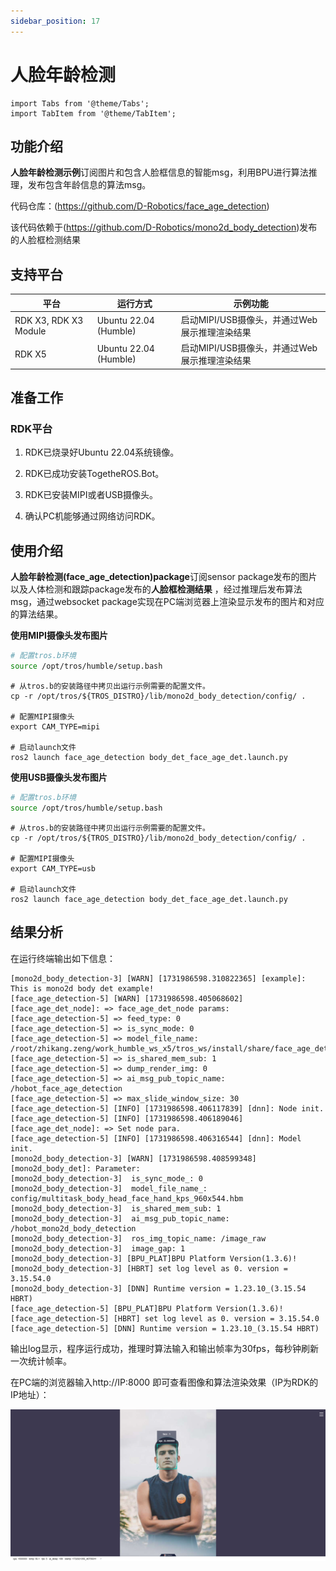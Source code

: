 ```yaml
---
sidebar_position: 17
---
```


# 人脸年龄检测

```mdx-code-block
import Tabs from '@theme/Tabs';
import TabItem from '@theme/TabItem';
```

## 功能介绍

**人脸年龄检测示例**订阅图片和包含人脸框信息的智能msg，利用BPU进行算法推理，发布包含年龄信息的算法msg。

代码仓库：(https://github.com/D-Robotics/face_age_detection)

该代码依赖于(https://github.com/D-Robotics/mono2d_body_detection)发布的人脸框检测结果

## 支持平台

| 平台                    | 运行方式                  | 示例功能                         |
|-----------------------|-----------------------|------------------------------|
| RDK X3, RDK X3 Module | Ubuntu 22.04 (Humble) | 启动MIPI/USB摄像头，并通过Web展示推理渲染结果 |
| RDK X5                | Ubuntu 22.04 (Humble) | 启动MIPI/USB摄像头，并通过Web展示推理渲染结果 |

## 准备工作

### RDK平台

1. RDK已烧录好Ubuntu 22.04系统镜像。

2. RDK已成功安装TogetheROS.Bot。

3. RDK已安装MIPI或者USB摄像头。

4. 确认PC机能够通过网络访问RDK。

## 使用介绍

**人脸年龄检测(face_age_detection)package**订阅sensor package发布的图片以及人体检测和跟踪package发布的**人脸框检测结果**
，经过推理后发布算法msg，通过websocket package实现在PC端浏览器上渲染显示发布的图片和对应的算法结果。

**使用MIPI摄像头发布图片**

```bash
# 配置tros.b环境
source /opt/tros/humble/setup.bash
```

```shell
# 从tros.b的安装路径中拷贝出运行示例需要的配置文件。
cp -r /opt/tros/${TROS_DISTRO}/lib/mono2d_body_detection/config/ .

# 配置MIPI摄像头
export CAM_TYPE=mipi

# 启动launch文件
ros2 launch face_age_detection body_det_face_age_det.launch.py
```

**使用USB摄像头发布图片**

```bash
# 配置tros.b环境
source /opt/tros/humble/setup.bash
```

```shell
# 从tros.b的安装路径中拷贝出运行示例需要的配置文件。
cp -r /opt/tros/${TROS_DISTRO}/lib/mono2d_body_detection/config/ .

# 配置MIPI摄像头
export CAM_TYPE=usb

# 启动launch文件
ros2 launch face_age_detection body_det_face_age_det.launch.py
```

## 结果分析

在运行终端输出如下信息：

```shell
[mono2d_body_detection-3] [WARN] [1731986598.310822365] [example]: This is mono2d body det example!
[face_age_detection-5] [WARN] [1731986598.405068602] [face_age_det_node]: => face_age_det_node params:
[face_age_detection-5] => feed_type: 0
[face_age_detection-5] => is_sync_mode: 0
[face_age_detection-5] => model_file_name: /root/zhikang.zeng/work_humble_ws_x5/tros_ws/install/share/face_age_detection/config/faceAge.hbm
[face_age_detection-5] => is_shared_mem_sub: 1
[face_age_detection-5] => dump_render_img: 0
[face_age_detection-5] => ai_msg_pub_topic_name: /hobot_face_age_detection
[face_age_detection-5] => max_slide_window_size: 30
[face_age_detection-5] [INFO] [1731986598.406117839] [dnn]: Node init.
[face_age_detection-5] [INFO] [1731986598.406189046] [face_age_det_node]: => Set node para.
[face_age_detection-5] [INFO] [1731986598.406316544] [dnn]: Model init.
[mono2d_body_detection-3] [WARN] [1731986598.408599348] [mono2d_body_det]: Parameter:
[mono2d_body_detection-3]  is_sync_mode_: 0
[mono2d_body_detection-3]  model_file_name_: config/multitask_body_head_face_hand_kps_960x544.hbm
[mono2d_body_detection-3]  is_shared_mem_sub: 1
[mono2d_body_detection-3]  ai_msg_pub_topic_name: /hobot_mono2d_body_detection
[mono2d_body_detection-3]  ros_img_topic_name: /image_raw
[mono2d_body_detection-3]  image_gap: 1
[mono2d_body_detection-3] [BPU_PLAT]BPU Platform Version(1.3.6)!
[mono2d_body_detection-3] [HBRT] set log level as 0. version = 3.15.54.0
[mono2d_body_detection-3] [DNN] Runtime version = 1.23.10_(3.15.54 HBRT)
[face_age_detection-5] [BPU_PLAT]BPU Platform Version(1.3.6)!
[face_age_detection-5] [HBRT] set log level as 0. version = 3.15.54.0
[face_age_detection-5] [DNN] Runtime version = 1.23.10_(3.15.54 HBRT)
```

输出log显示，程序运行成功，推理时算法输入和输出帧率为30fps，每秒钟刷新一次统计帧率。

在PC端的浏览器输入http://IP:8000 即可查看图像和算法渲染效果（IP为RDK的IP地址）：

![](/../static/img/05_Robot_development/03_boxs/function/image/box_adv/face_age_det_render.png)

